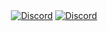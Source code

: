 <p align="center">
<a href="https://discord.gg/nPMF9KASS5"><img align="center" alt="Discord" src="https://img.shields.io/discord/786750604419792926?color=BBADA1&label=DISCORD&logo=discord&logoColor=white&style=for-the-badge"></a>
<a href="https://share.clickup.com/l/4-14731105-1/list"><img align="center" alt="Discord" src="https://img.shields.io/discord/786750604419792926?color=BBADA1&label=ClickUp&logo=trello&logoColor=white&style=for-the-badge"></a>
</p>

